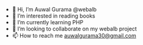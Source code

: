 - 👋 Hi, I’m Auwal Gurama @webalb
- 👀 I’m interested in reading books
- 🌱 I’m currently learning PHP
- 💞️ I’m looking to collaborate on my webalb project
- 📫 How to reach me auwalgurama30@gmail.com

<!---
webalb/webalb is a ✨ special ✨ repository because its `README.md` (this file) appears on your GitHub profile.
You can click the Preview link to take a look at your changes.
--->
